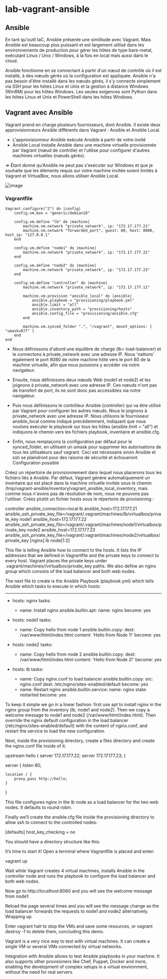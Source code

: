 # lab-vagrant-ansible

## Ansible

En tant qu'outil IaC, Ansible présente une similitude avec Vagrant. Mais Ansible est beaucoup plus puissant et est largement utilisé dans les environnements de production pour gérer les hôtes de type bare-metal, exécutant Linux / Unix / Windows, à la fois en local mais aussi dans le cloud.

Ansible fonctionne en se connectant à partir d'un nœud de contrôle où il est installé, à des nœuds gérés où la configuration est appliquée. 
Ansible n'a pas besoin d'être installé dans les nœuds gérés, il s'y connecte simplement via SSH pour les hôtes Linux et Unix et la gestion à distance Windows (WinRM) pour les hôtes Windows. Les seules exigences sont Python dans les hôtes Linux et Unix et PowerShell dans les hôtes Windows.

## Vagrant avec Ansible

Vagrant prend en charge plusieurs fournisseurs, dont Ansible. Il existe deux approvisionneurs Ansible différents dans Vagrant : Ansible et Ansible Local. 

  * L'approvisionneur Ansible exécute Ansible à partir de votre invité
  * Ansible Local installe Ansible dans une machine virtuelle provisionnée par Vagrant (nœud de contrôle) et l'utilise pour configurer d'autres machines virtuelles (nœuds gérés). 
  
  => Étant donné qu'Ansible ne peut pas s'exécuter sur Windows et que je souhaite que les éléments requis sur votre machine invitée soient limités à Vagrant et VirtualBox, nous allons utiliser Ansible Local.

![image](https://user-images.githubusercontent.com/45850849/204154464-a5cb99c5-a86a-49da-93ef-5bffe41f081f.png)


### Vagrantfile

```
Vagrant.configure("2") do |config|
    config.vm.box = "generic/debian10"
 
    config.vm.define "lb" do |machine|
        machine.vm.network "private_network", ip: "172.17.177.21"
        machine.vm.network "forwarded_port", guest: 80, host: 8080, host_ip: "127.0.0.1"
    end
 
    config.vm.define "node1" do |machine|
        machine.vm.network "private_network", ip: "172.17.177.22"
    end
 
    config.vm.define "node2" do |machine|
        machine.vm.network "private_network", ip: "172.17.177.23"
    end
 
    config.vm.define "controller" do |machine|
        machine.vm.network "private_network", ip: "172.17.177.11"
 
        machine.vm.provision "ansible_local" do |ansible|
            ansible.playbook = "provisioning/playbook.yml"
            ansible.limit = "all"
            ansible.inventory_path = "provisioning/hosts"
            ansible.config_file = "provisioning/ansible.cfg"
        end
 
        machine.vm.synced_folder ".", "/vagrant", mount_options: [ "umask=077" ]
    end
end

```

  * Nous définissons d'abord une équilibre de charge (lb= load-balancer) et le connectons à private_network avec une adresse IP. Nous 'nattons' également le port 8080 de notre machine hôte vers le port 80 de la machine virtuelle, afin que nous puissions y accéder via notre navigateur.

  * Ensuite, nous définissons deux nœuds Web (node1 et node2) et les joignons à private_network avec une adresse IP. Ces nœuds n'ont pas de transfert de port, ils ne sont donc pas accessibles via notre navigateur.

  * Puis nous définissons le contrôleur Ansible (controller) qui va être utilisé par Vagrant pour configurer les autres nœuds. Nous le joignons à private_network avec une adresse IP. Nous utilisons le fournisseur ansible_local comme indiqué précédemment, indiquant que nous voulons exécuter le playbook sur tous les hôtes (ansible.limit = "all") et indiquons le chemin vers les fichiers playbook, inventaire et ansible.cfg. 
  
  * Enfin, nous remplaçons la configuration par défaut pour le synced_folder, en utilisant un umask pour supprimer les autorisations de tous les utilisateurs sauf vagrant. Ceci est nécessaire sinon Ansible et ssh se plaindront pour des raisons de sécurité et échoueront.
Configuration possible

Créez un répertoire de provisionnement dans lequel nous placerons tous les fichiers liés à Ansible. Par défaut, Vagrant génère automatiquement un inventaire qui est placé dans la machine virtuelle invitée sous le chemin /tmp/vagrant-ansible/inventory/vagrant_ansible_local_inventory, mais comme nous n'avons pas de résolution de nom, nous ne pouvons pas l'utiliser. Créez plutôt un fichier hosts sous le répertoire de provisioning :

controller ansible_connection=local
 lb         ansible_host=172.17.177.21 ansible_ssh_private_key_file=/vagrant/.vagrant/machines/lb/virtualbox/private_key
 node1      ansible_host=172.17.177.22 ansible_ssh_private_key_file=/vagrant/.vagrant/machines/node1/virtualbox/private_key
 node2      ansible_host=172.17.177.23 ansible_ssh_private_key_file=/vagrant/.vagrant/machines/node2/virtualbox/private_key
 [nginx]
 lb
 node[1:2]

This file is telling Ansible how to connect to the hosts. It lists the IP addresses that we defined in Vagrantfile and the private keys to connect to every host. Vagrant places the private keys under .vagrant/machines/<machine name>/virtualbox/private_key paths. We also define an nginx group which consists of the load balancer and both web nodes.

The next file to create is the Ansible Playbook (playbook.yml) which tells Ansible which tasks to execute in which hosts:

---
- hosts: nginx
  tasks:
    - name: Install nginx
      ansible.builtin.apt:
        name: nginx
      become: yes

- hosts: node1
  tasks:
    - name: Copy hello from node 1
      ansible.builtin.copy:
        dest: /var/www/html/index.html
        content: 'Hello from Node 1!'
      become: yes

- hosts: node2
  tasks:
    - name: Copy hello from node 2
      ansible.builtin.copy:
        dest: /var/www/html/index.html
        content: 'Hello from Node 2!'
      become: yes

- hosts: lb
  tasks:
    - name: Copy nginx.conf to load balancer
      ansible.builtin.copy:
        src: nginx.conf
        dest: /etc/nginx/sites-enabled/default
      become: yes
    - name: Restart nginx
      ansible.builtin.service:
        name: nginx
        state: restarted
      become: yes
      

To keep it simple we go in a linear fashion: first use apt to install nginx in the nginx group from the inventory (lb, node1 and node2). Then we copy a welcome message to node1 and node2 (/var/www/html/index.html). Then override the nginx default configuration in the load balancer (/etc/nginx/sites-enabled/default) with the content of nginx.conf, and restart the service to load the new configuration.

Next, inside the provisioning directory, create a files directory and create the nginx.conf file inside of it:

upstream hello {
    server 172.17.177.22;
    server 172.17.177.23;
}

server {
    listen 80;

    location / {
        proxy_pass http://hello;
    }
}

This file configures nginx in the lb node as a load balancer for the two web nodes. It defaults to round robin.

Finally we’ll create the ansible.cfg file inside the provisioning directory to allow ssh to connect to the controlled nodes:

[defaults]
host_key_checking = no

You should have a directory structure like this:

It’s time to start it! Open a terminal where Vagrantfile is placed and enter:

vagrant up

Wait while Vagrant creates 4 virtual machines, installs Ansible in the controller node and runs the playbook to configure the load balancer and both web nodes.

Now go to http://localhost:8080 and you will see the welcome message from node1:

Reload the page several times and you will see the message change as the load balancer forwards the requests to node1 and node2 alternatively.
Wrapping up

Enter vagrant halt to stop the VMs and save some resources, or vagrant destroy -f to delete them, concluding this demo.

Vagrant is a very nice way to test with virtual machines. It can create a single VM or several VMs connected by virtual networks.

Integration with Ansible allows to test Ansible playbooks in your machine. It also supports other provisioners like Chef, Puppet, Docker and more, enabling the development of complex setups in a virtual environment, without the need for real servers.
